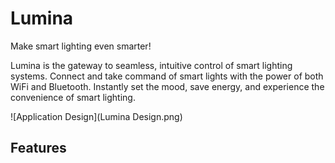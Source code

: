 # Lumina

Make smart lighting even smarter!

Lumina is the gateway to seamless, intuitive control of smart lighting systems. Connect and take command of smart lights with the power of both WiFi and Bluetooth. Instantly set the mood, save energy, and experience the convenience of smart lighting.

![Application Design](Lumina Design.png)

## Features

